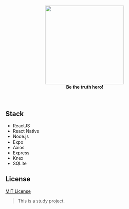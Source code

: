<h4 align="center">
<img src="./image/logo3x.png" width="250px" /><br>
 <b>Be the truth hero!</b>
</h4>

<br>

## Stack

- ReactJS
- React Native
- Node.js
- Expo
- Axios
- Express
- Knex
- SQLite

## License

[MIT License](https://github.com/richardsheid/hero/blob/master/LICENSE)

> This is a study project.